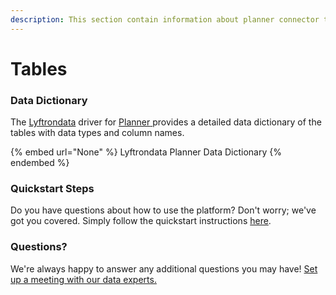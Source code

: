 ```yaml
---
description: This section contain information about planner connector tables information
---
```


# Tables

### Data Dictionary

The [Lyftrondata](https://www.lyftrondata.com/) driver for [Planner](None/)[ ](https://www.lyftrondata.com/integration/planner/)provides a detailed data dictionary of the tables with data types and column names.

{% embed url="None" %}
Lyftrondata Planner Data Dictionary
{% endembed %}

### Quickstart Steps

Do you have questions about how to use the platform? Don't worry; we've got you covered. Simply follow the quickstart instructions [here](../README.md).

### Questions? <a href="#questions" id="questions"></a>

We're always happy to answer any additional questions you may have! [Set up a meeting with our data experts.](https://www.lyftrondata.com/book-a-meeting/)

